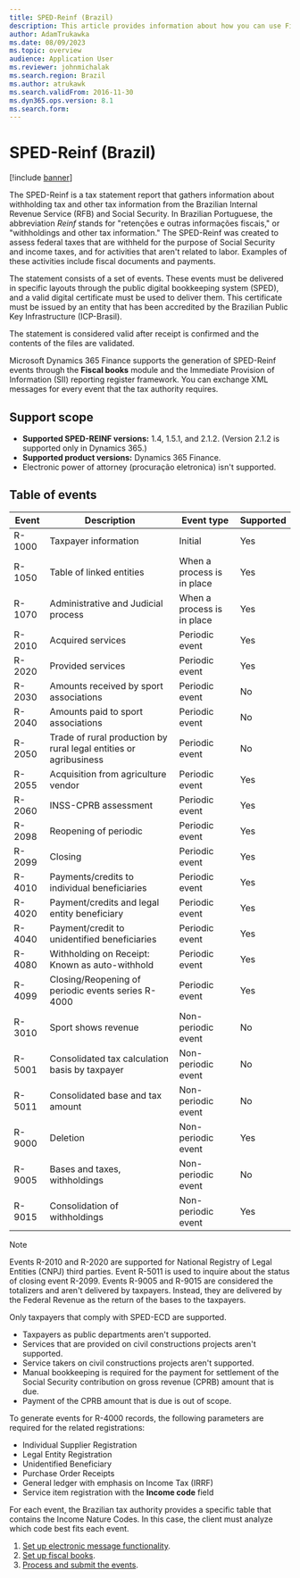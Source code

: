 ```yaml
---
title: SPED-Reinf (Brazil)
description: This article provides information about how you can use Fiscal books and the electronic message framework to set up SPED-Reinf events.
author: AdamTrukawka
ms.date: 08/09/2023
ms.topic: overview
audience: Application User
ms.reviewer: johnmichalak
ms.search.region: Brazil
ms.author: atrukawk
ms.search.validFrom: 2016-11-30
ms.dyn365.ops.version: 8.1
ms.search.form: 
---
```


# SPED-Reinf (Brazil) 

[!include [banner](../../includes/banner.md)]

The SPED-Reinf is a tax statement report that gathers information about withholding tax and other tax information from the Brazilian Internal Revenue Service (RFB) and Social Security. In Brazilian Portuguese, the abbreviation *Reinf* stands for "retenções e outras informações fiscais," or "withholdings and other tax information." The SPED-Reinf was created to assess federal taxes that are withheld for the purpose of Social Security and income taxes, and for activities that aren't related to labor. Examples of these activities include fiscal documents and payments.  

The statement consists of a set of events. These events must be delivered in specific layouts through the public digital bookkeeping system (SPED), and a valid digital certificate must be used to deliver them. This certificate must be issued by an entity that has been accredited by the Brazilian Public Key Infrastructure (ICP-Brasil).

The statement is considered valid after receipt is confirmed and the contents of the files are validated.

Microsoft Dynamics 365 Finance supports the generation of SPED-Reinf events through the **Fiscal books** module and the Immediate Provision of Information (SII) reporting register framework. You can exchange XML messages for every event that the tax authority requires.

## Support scope

- **Supported SPED-REINF versions:** 1.4, 1.5.1, and 2.1.2. (Version 2.1.2 is supported only in Dynamics 365.)
- **Supported product versions:** Dynamics 365 Finance.
- Electronic power of attorney (procuração eletronica) isn't supported.

## Table of events

| Event  | Description                                                       | Event type                 | Supported |
|--------|-------------------------------------------------------------------|----------------------------|-----------|
| R-1000 | Taxpayer information                                              | Initial                    | Yes       |
| R-1050 | Table of linked entities                                          | When a process is in place | Yes       |
| R-1070 | Administrative and Judicial process                               | When a process is in place | Yes       |
| R-2010 | Acquired services                                                 | Periodic event             | Yes       |
| R-2020 | Provided services                                                 | Periodic event             | Yes       |
| R-2030 | Amounts received by sport associations                            | Periodic event             | No        |
| R-2040 | Amounts paid to sport associations                                | Periodic event             | No        |
| R-2050 | Trade of rural production by rural legal entities or agribusiness | Periodic event             | No        |
| R-2055 | Acquisition from agriculture vendor                               | Periodic event             | Yes       |
| R-2060 | INSS-CPRB assessment                                              | Periodic event             | Yes       |
| R-2098 | Reopening of periodic                                             | Periodic event             | Yes       |
| R-2099 | Closing                                                           | Periodic event             | Yes       |
| R-4010 | Payments/credits to individual beneficiaries                      | Periodic event             | Yes       |
| R-4020 | Payment/credits and legal entity beneficiary                      | Periodic event             | Yes       |
| R-4040 | Payment/credit to unidentified beneficiaries                      | Periodic event             | Yes       |
| R-4080 | Withholding on Receipt: Known as auto-withhold                    | Periodic event             | Yes       |
| R-4099 | Closing/Reopening of periodic events series R-4000                | Periodic event             | Yes       |
| R-3010 | Sport shows revenue                                               | Non-periodic event         | No        |
| R-5001 | Consolidated tax calculation basis by taxpayer                    | Non-periodic event         | No        |
| R-5011 | Consolidated base and tax amount                                  | Non-periodic event         | No        |
| R-9000 | Deletion                                                          | Non-periodic event         | Yes       |
| R-9005 | Bases and taxes, withholdings                                     | Non-periodic event         | No        |
| R-9015 | Consolidation of withholdings                                     | Non-periodic event         | Yes       |

> [!NOTE]
> Events R-2010 and R-2020 are supported for National Registry of Legal Entities (CNPJ) third parties. Event R-5011 is used to inquire about the status of closing event R-2099.
> Events R-9005 and R-9015 are considered the totalizers and aren't delivered by taxpayers. Instead, they are delivered by the Federal Revenue as the return of the bases to the taxpayers.

Only taxpayers that comply with SPED-ECD are supported.

- Taxpayers as public departments aren't supported.
- Services that are provided on civil constructions projects aren't supported.
- Service takers on civil constructions projects aren't supported.
- Manual bookkeeping is required for the payment for settlement of the Social Security contribution on gross revenue (CPRB) amount that is due.
- Payment of the CPRB amount that is due is out of scope.

To generate events for R-4000 records, the following parameters are required for the related registrations:

- Individual Supplier Registration
- Legal Entity Registration
- Unidentified Beneficiary
- Purchase Order Receipts 
- General ledger with emphasis on Income Tax (IRRF)
- Service item registration with the **Income code** field

For each event, the Brazilian tax authority provides a specific table that contains the Income Nature Codes. In this case, the client must analyze which code best fits each event.

1. [Set up electronic message functionality](latam-bra-sped-reinf-electronic-messages.md). 
2. [Set up fiscal books](latam-bra-sped-reinf-setup-fiscal-books.md).
3. [Process and submit the events](latam-bra-sped-reinf.md).
